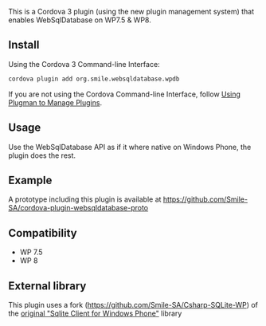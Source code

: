 This is a Cordova 3 plugin (using the new plugin management system) that enables WebSqlDatabase on WP7.5 & WP8.

## Install
Using the Cordova 3 Command-line Interface:

```sh
cordova plugin add org.smile.websqldatabase.wpdb
```

If you are not using the Cordova Command-line Interface, follow [Using Plugman to Manage Plugins](http://cordova.apache.org/docs/en/edge/plugin_ref_plugman.md.html).

## Usage

Use the WebSqlDatabase API as if it where native on Windows Phone, the plugin does the rest.

## Example
A prototype including this plugin is available at https://github.com/Smile-SA/cordova-plugin-websqldatabase-proto

## Compatibility

   * WP 7.5
   * WP 8

## External library
This plugin uses a fork (https://github.com/Smile-SA/Csharp-SQLite-WP) of the [original "Sqlite Client for Windows Phone"](http://sqlitewindowsphone.codeplex.com/) library

